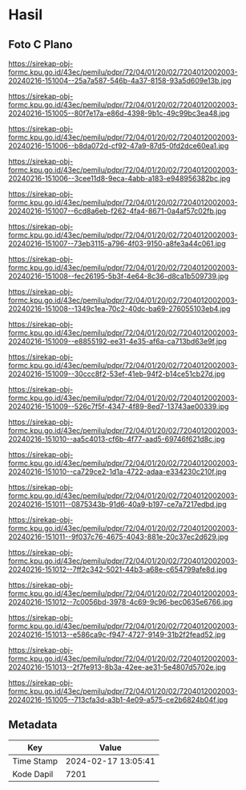# Hasil

## Foto C Plano

https://sirekap-obj-formc.kpu.go.id/43ec/pemilu/pdpr/72/04/01/20/02/7204012002003-20240216-151004--25a7a587-546b-4a37-8158-93a5d609e13b.jpg

https://sirekap-obj-formc.kpu.go.id/43ec/pemilu/pdpr/72/04/01/20/02/7204012002003-20240216-151005--80f7e17a-e86d-4398-9b1c-49c99bc3ea48.jpg

https://sirekap-obj-formc.kpu.go.id/43ec/pemilu/pdpr/72/04/01/20/02/7204012002003-20240216-151006--b8da072d-cf92-47a9-87d5-0fd2dce60ea1.jpg

https://sirekap-obj-formc.kpu.go.id/43ec/pemilu/pdpr/72/04/01/20/02/7204012002003-20240216-151006--3cee11d8-9eca-4abb-a183-e948956382bc.jpg

https://sirekap-obj-formc.kpu.go.id/43ec/pemilu/pdpr/72/04/01/20/02/7204012002003-20240216-151007--6cd8a6eb-f262-4fa4-8671-0a4af57c02fb.jpg

https://sirekap-obj-formc.kpu.go.id/43ec/pemilu/pdpr/72/04/01/20/02/7204012002003-20240216-151007--73eb3115-a796-4f03-9150-a8fe3a44c061.jpg

https://sirekap-obj-formc.kpu.go.id/43ec/pemilu/pdpr/72/04/01/20/02/7204012002003-20240216-151008--fec26195-5b3f-4e64-8c36-d8ca1b509739.jpg

https://sirekap-obj-formc.kpu.go.id/43ec/pemilu/pdpr/72/04/01/20/02/7204012002003-20240216-151008--1349c1ea-70c2-40dc-ba69-276055103eb4.jpg

https://sirekap-obj-formc.kpu.go.id/43ec/pemilu/pdpr/72/04/01/20/02/7204012002003-20240216-151009--e8855192-ee31-4e35-af6a-ca713bd63e9f.jpg

https://sirekap-obj-formc.kpu.go.id/43ec/pemilu/pdpr/72/04/01/20/02/7204012002003-20240216-151009--30ccc8f2-53ef-41eb-94f2-b14ce51cb27d.jpg

https://sirekap-obj-formc.kpu.go.id/43ec/pemilu/pdpr/72/04/01/20/02/7204012002003-20240216-151009--526c7f5f-4347-4f89-8ed7-13743ae00339.jpg

https://sirekap-obj-formc.kpu.go.id/43ec/pemilu/pdpr/72/04/01/20/02/7204012002003-20240216-151010--aa5c4013-cf6b-4f77-aad5-69746f621d8c.jpg

https://sirekap-obj-formc.kpu.go.id/43ec/pemilu/pdpr/72/04/01/20/02/7204012002003-20240216-151010--ca729ce2-1d1a-4722-adaa-e334230c210f.jpg

https://sirekap-obj-formc.kpu.go.id/43ec/pemilu/pdpr/72/04/01/20/02/7204012002003-20240216-151011--0875343b-91d6-40a9-b197-ce7a7217edbd.jpg

https://sirekap-obj-formc.kpu.go.id/43ec/pemilu/pdpr/72/04/01/20/02/7204012002003-20240216-151011--9f037c76-4675-4043-881e-20c37ec2d629.jpg

https://sirekap-obj-formc.kpu.go.id/43ec/pemilu/pdpr/72/04/01/20/02/7204012002003-20240216-151012--7ff2c342-5021-44b3-a68e-c654799afe8d.jpg

https://sirekap-obj-formc.kpu.go.id/43ec/pemilu/pdpr/72/04/01/20/02/7204012002003-20240216-151012--7c0056bd-3978-4c69-9c96-bec0635e6766.jpg

https://sirekap-obj-formc.kpu.go.id/43ec/pemilu/pdpr/72/04/01/20/02/7204012002003-20240216-151013--e586ca9c-f947-4727-9149-31b2f2fead52.jpg

https://sirekap-obj-formc.kpu.go.id/43ec/pemilu/pdpr/72/04/01/20/02/7204012002003-20240216-151013--2f7fe913-8b3a-42ee-ae31-5e4807d5702e.jpg

https://sirekap-obj-formc.kpu.go.id/43ec/pemilu/pdpr/72/04/01/20/02/7204012002003-20240216-151005--713cfa3d-a3b1-4e09-a575-ce2b6824b04f.jpg


## Metadata

| Key        | Value               |
| ---------- | ------------------- |
| Time Stamp | 2024-02-17 13:05:41 |
| Kode Dapil | 7201                |



